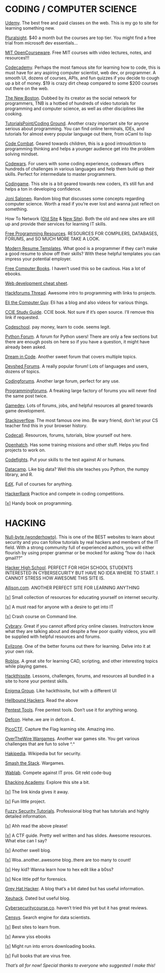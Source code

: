 # CODING / COMPUTER SCIENCE

[Udemy](www.udemy.com). The best free and paid classes on the web. This is my go to site for learning something new.

[Pluralsight](app.pluralsight.com). $40 a month but the courses are top tier. You might find a free trial from microsoft dev essentials…

[MIT OpenCourseware](http://ocw.mit.edu/index.htm). Free MIT courses with video lectures, notes, and resources!!!

[Codecademy](https://www.codecademy.com/learn). Perhaps the most famous site for learning how to code, this is must have for any aspiring computer scientist, web dev, or programmer. A smooth UI, dozens of courses, APIs, and fun quizzes if you decide to cough up a bit of money. \$19 is crazy dirt cheap compared to some \$200 courses out there on the web.

[The New Boston](https://thenewboston.com/). Dubbed by its creator as the social network for programmers, TNB is a hotbed of hundreds of video tutorials for programming and computer science, as well as other disciplines like cooking.

[TutorialsPoint/Coding Ground](http://www.tutorialspoint.com/codingground.htm). Another crazy important site for anyone serious about programming. You can find online terminals, IDEs, and tutorials for almost every popular language out there, from oCaml to lisp

[Code Combat](http://codecombat.com/). Geared towards children, this is a good introudction to programming thinking and helps a younger audience get into the problem solving mindset.

[Codewars](http://www.codewars.com/dashboard). For users with some coding experience, codewars offers hundreds of challenges in various languages and help them build up their skills. Perfect for intermediate to master programmers.

[Codingame](https://www.codingame.com/start). This site is a bit geared towards new coders, it’s still fun and helps a ton in developing confidence.

[Joni Salonen](http://jonisalonen.com/). Random blog that discusses some concepts regarding computer science. Worth a read if you’re ever lost and wanna just reflect on something.

How To Network ([Old Site](http://howtonetwork.net/) & [New Site](https://www.howtonetwork.com/)).  Both the old and new sites are still up and provide their services for learning IT skills.

[Free Programming Resources](http://www.freeprogrammingresources.com/). RESOURCES FOR COMPILERS, DATABASES, FORUMS, and SO MUCH MORE TAKE A LOOK.

[Modern Resume Templates](http://www.hloom.com/modern-resume-templates/). What good is a programmer if they can’t make a good resume to show off their skills? With these helpful templates you can impress your potential employer.

[Free Computer Books](http://freecomputerbooks.com/). I haven’t used this so be cautious. Has a lot of ebooks.

[Web development cheat sheet](http://i.imgur.com/i3jtrA0.jpg).

[Hackforums Thread](http://hackforums.net/showthread.php?tid=626170). Awesome intro to programming with links to projects.

[Eli the Computer Guy](http://www.elithecomputerguy.com/). Eli has a blog and also videos for various things.

[CCIE Study Guide](http://www.net130.com/ccie/tech/Sybex%20-%20Cisco%20CCIE%20Book.pdf). CCIE book. Not sure if it’s open source. I’ll remove this link if requested.

[Codeschool](https://www.codeschool.com/). pay money, learn to code. seems legit.

[Python Forum](http://www.python-forum.org/). A forum for Python users! There are only a few sections but there are enough posts on here so if you have a question, it might have already been asked.

[Dream in Code](http://www.dreamincode.net/). Another sweet forum that covers multiple topics.

[Devshed Forums](http://forums.devshed.com/). A really popular forum! Lots of languages and users, dozens of topics.

[Codingforums](http://www.codingforums.com/). Another large forum, perfect for any use.

[Programmingforums](http://www.programmingforums.org/). A freaking large factory of forums you will never find the same post twice.

[Gamedev](http://www.gamedev.net/page/index.html). Lots of forums, jobs, and helpful resources all geared towards game development.

[Stackoverflow](http://stackoverflow.com/). The most famous one imo. Be wary friend, don’t let your CS teacher find this in your browser history.

[Codecall](http://forum.codecall.net/). Resources, forums, tutorials, blow yourself out here.

[Openhatch](https://openhatch.org/). Has some training missions and other stuff. Helps you find projects to work on.

[Codefights](https://codefights.com/). Put your skills to the test against AI or humans.

[Datacamp](www.datacamp.com). Like big data? Well this site teaches you Python, the numpy library, and R.

[EdX](https://www.edx.org/). Full of courses for anything.

[HackerRank](https://www.hackerrank.com/) Practice and compete in coding competitions.

[[x]](http://www.exactas.org/modules/UpDownload/store_folder/1_-_COMPUTACION/Jonathan%20Bartlett%20-%20Programming%20From%20The%20Ground%20Up.pdf) Handy book on programming.

# HACKING

[Null-byte (wonderhowto)](http://null-byte.wonderhowto.com/). This is one of the BEST websites to learn about security and you can follow tutorials by real hackers and members of the IT field. With a strong community full of experienced authors, you will either flourish by using proper grammar or be mocked for asking “how do i hack gmail??”

[Hacker High School](www.hackerhighschool.org/home.html). PERFECT FOR HIGH SCHOOL STUDENTS INTERESTED IN CYBERSECURITY BUT HAVE NO IDEA WHERE TO START. I CANNOT STRESS HOW AWESOME THIS SITE IS.

[Allison.com](www.allison.com). ANOTHER PERFECT SITE FOR LEARNING ANYTHING

[[x]](http://null-byte.wonderhowto.com/how-to/links-help-you-hacking-0162359/) Small collection of resources for educating yourself on internet security.

[[x]](http://directory.umm.ac.id/Networking%20Manual/Networking%20For%20Dummies%207%20Ed%202004.pdf) A must read for anyone with a desire to get into IT

[[x]](http://cli.learncodethehardway.org/book/) Crash course on Command line.

[Cybrary](https://www.cybrary.it/). Great if you cannot afford pricy online classes. Instructors know what they are talking about and despite a few poor quality videos, you will be supplied with helpful resources and forums.

[Evilzone](https://evilzone.org/). One of the better forums out there for learning. Delve into it at your own risk.

[Roblox](www.roblox.com). A great site for learning CAD, scripting, and other interesting topics while playing games.

[Hackthissite](https://www.hackthissite.org/pages/index/index.php). Lessons, challenges, forums, and resources all bundled in a site to hone your pentest skills.

[Enigma Group](http://www.enigmagroup.org/). Like hackthissite, but with a different UI

[Hellbound Hackers](https://www.hellboundhackers.org/). Read the above

[Pentest Tools](https://pentest-tools.com/home). Free pentest tools. Don’t use it for anything wrong.

[Defcon](https://www.defcon.org/). Hehe..we are in defcon 4..

[PicoCTF](https://picoctf.com/learn). Capture the Flag learning site. Amazing imo.

[OverTheWire Wargames](http://overthewire.org/wargames/). Another war games site. You get various challenges that are fun to solve ^.^

[Hakipedia](http://hakipedia.com/index.php/Hakipedia). Wikipedia but for security.

[Smash the Stack](http://smashthestack.org/). Wargames.

[Wablab](http://www.wablab.com/). Compete against IT pros. Git rekt code-bug

[Ehacking Academy](http://academy.ehacking.net/courses/computer-hacking-forensics-investigation/). Explore this site a bit.

[[x]](https://www.ethicalhacker.net/features/book-reviews/the-basics-of-rootkits-leave-no-trace) The link kinda gives it away.

[[x]](https://github.com/mrrrgn/simple-rootkit/blob/master/README.md) Fun little project.

[Fuzzy Security Tutorials](http://www.fuzzysecurity.com/tutorials.html). Professional blog that has tutorials and highly detailed information.

[[x]](https://www.corelan.be/index.php/2009/07/19/exploit-writing-tutorial-part-1-stack-based-overflows/) Ahh read the above please!

[[x]](https://trailofbits.github.io/ctf/index.html) A CTF guide. Pretty well written and has slides. Awesome resources. What else can I say?

[[x]](http://www.securitysift.com/windows-exploit-development-part-1-basics/) Another swell blog.

[[x]](http://www.thegreycorner.com/2010/01/beginning-stack-based-buffer-overflow.html) Woa..another..awesome blog..there are too many to count!

[[x]](http://www.flexhex.com/docs/howtos/hex-editing.phtml) Hey kid? Wanna learn how to hex edit like a b0ss?

[[x]](https://www.blackhat.com/presentations/bh-usa-03/bh-us-03-willis-c/bh-us-03-willis.pdf) Nice little pdf for forensics.

[Grey Hat Hacker](www.greyhathacker.net). A blog that’s a bit dated but has useful information.

[Xeuhack](xeuhack.com). Dated but useful blog.

[Cybersecuritycourse.co](www.cybersecuritycourse.co). haven’t tried this yet but it has great reviews.

[Censys](www.censys.io). Search engine for data scientists.

[[x]](http://www.techexams.net/forums/off-topic/51719-best-security-websites.html) Best sites to learn from.

[[x]](http://resources.infosecinstitute.com/ebooks/) Awww yiss ebooks

[[x]](http://bookboon.com/en/it-programming-ebooks) Might run into errors downloading books.

[[x]](http://ebook-dl.com/) Full books that are virus free.

*That’s all for now! Special thanks to everyone who suggested I make this!*

